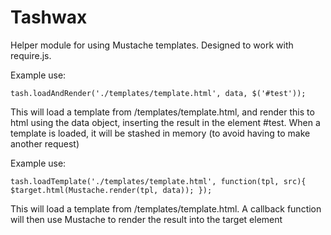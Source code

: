 Tashwax
========
Helper module for using Mustache templates. Designed to work with require.js.

Example use:

`tash.loadAndRender('./templates/template.html', data, $('#test'));`

This will load a template from /templates/template.html, and render this to html 
using the data object, inserting the result in the element #test. When a template
is loaded, it will be stashed in memory (to avoid having to make another request)

Example use:

`tash.loadTemplate('./templates/template.html', function(tpl, src){
    $target.html(Mustache.render(tpl, data));
 });`

This will load a template from /templates/template.html. A callback function will
then use Mustache to render the result into the target element
